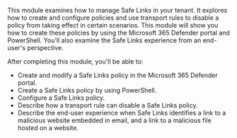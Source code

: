 This module examines how to manage Safe Links in your tenant. It explores how to create and configure policies and use transport rules to disable a policy from taking effect in certain scenarios. This module will show you how to create these policies by using the Microsoft 365 Defender portal and PowerShell. You'll also examine the Safe Links experience from an end-user's perspective.

After completing this module, you'll be able to:

 -  Create and modify a Safe Links policy in the Microsoft 365 Defender portal.
 -  Create a Safe Links policy by using PowerShell.
 -  Configure a Safe Links policy.
 -  Describe how a transport rule can disable a Safe Links policy.
 -  Describe the end-user experience when Safe Links identifies a link to a malicious website embedded in email, and a link to a malicious file hosted on a website.
